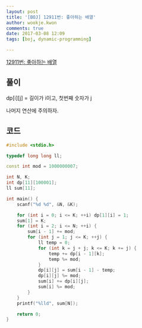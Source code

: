 ```yaml
---
layout: post
title: '[BOJ] 12911번: 좋아하는 배열'
author: wookje.kwon
comments: true
date: 2017-03-08 12:09
tags: [boj, dynamic-programming]

---
```


[12911번: 좋아하는 배열](https://www.acmicpc.net/problem/12911)

## 풀이

dp[i][j] = 길이가 i이고, 첫번째 숫자가 j  

나머지 연산에 주의하자.  

## 코드

```cpp
#include <stdio.h>

typedef long long ll;

const int mod = 1000000007;

int N, K;
int dp[11][100001];
ll sum[11];

int main() {
	scanf("%d %d", &N, &K);

	for (int i = 0; i <= K; ++i) dp[1][i] = 1;
	sum[1] = K;
	for (int i = 2; i <= N; ++i) {
		sum[i - 1] += mod;
		for (int j = 1; j <= K; ++j) {
			ll temp = 0;
			for (int k = j + j; k <= K; k += j) {
				temp += dp[i - 1][k];
				temp %= mod;
			}
			dp[i][j] = sum[i - 1] - temp;
			dp[i][j] %= mod;
			sum[i] += dp[i][j];
			sum[i] %= mod;
		}
	}
	printf("%lld", sum[N]);

	return 0;
}
```